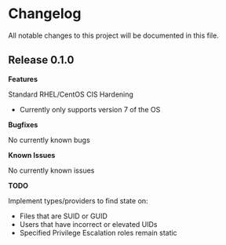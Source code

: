 # Changelog

All notable changes to this project will be documented in this file.

## Release 0.1.0

**Features**

Standard RHEL/CentOS CIS Hardening
- Currently only supports version 7 of the OS

**Bugfixes**

No currently known bugs

**Known Issues**

No currently known issues

**TODO**

Implement types/providers to find state on:
- Files that are SUID or GUID
- Users that have incorrect or elevated UIDs
- Specified Privilege Escalation roles remain static
